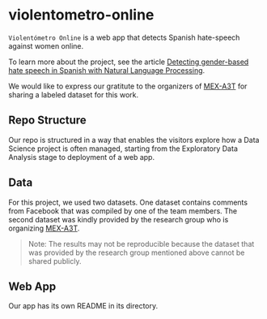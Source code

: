 # violentometro-online

`Violentómetro Online` is a web app that detects Spanish hate-speech against women online.

To learn more about the project, see the article [Detecting gender-based hate speech in Spanish with Natural Language Processing](https://medium.com/@alejandra.pedroza/detecting-gender-based-hate-speech-in-spanish-with-natural-language-processing-cdbba6ec2f8b).

We would like to express our gratitute to the organizers of [MEX-A3T](https://sites.google.com/view/mex-a3t/) for sharing a labeled dataset for this work.

## Repo Structure

Our repo is structured in a way that enables the visitors explore how a Data Science project is often managed, starting from the Exploratory Data Analysis stage to deployment of a web app.

## Data

For this project, we used two datasets. One dataset contains comments from Facebook that was compiled by one of the team members. The second dataset was kindly provided by the research group who is organizing [MEX-A3T](https://sites.google.com/view/mex-a3t/). 

>Note: The results may not be reproducible because the dataset that was provided by the research group mentioned above cannot be shared publicly.

## Web App

Our app has its own README in its directory.
